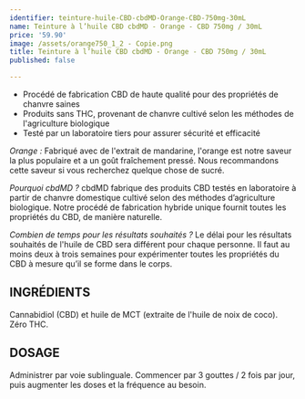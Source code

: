 ```yaml
---
identifier: teinture-huile-CBD-cbdMD-Orange-CBD-750mg-30mL
name: Teinture à l’huile CBD cbdMD - Orange - CBD 750mg / 30mL
price: '59.90'
image: /assets/orange750_1_2 - Copie.png
title: Teinture à l’huile CBD cbdMD - Orange - CBD 750mg / 30mL
published: false

---
```

<ul>
<li>Procédé de fabrication CBD de haute qualité pour des propriétés de chanvre saines</li>
<li>Produits sans THC, provenant de chanvre cultivé selon les méthodes de l'agriculture biologique</li>
<li>Testé par un laboratoire tiers pour assurer sécurité et efficacité</li>
</ul>

<!-- more -->

<i>Orange :</i>
Fabriqué avec de l'extrait de mandarine, l'orange est notre saveur la plus populaire et a un goût fraîchement pressé. Nous recommandons cette saveur si vous recherchez quelque chose de sucré.

<i>Pourquoi cbdMD ?</i>
cbdMD fabrique des produits CBD testés en laboratoire à partir de chanvre domestique cultivé selon des méthodes d’agriculture biologique. Notre procédé de fabrication hybride unique fournit toutes les propriétés du CBD, de manière naturelle.

<i>Combien de temps pour les résultats souhaités ?</i>
Le délai pour les résultats souhaités de l'huile de CBD sera différent pour chaque personne. Il faut au moins deux à trois semaines pour expérimenter toutes les propriétés du CBD à mesure qu’il se forme dans le corps.

## INGRÉDIENTS
Cannabidiol (CBD) et huile de MCT (extraite de l'huile de noix de coco). Zéro THC.

## DOSAGE
Administrer par voie sublinguale. Commencer par 3 gouttes / 2 fois par jour, puis augmenter les doses et la fréquence au besoin.
